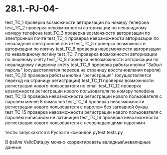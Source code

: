 # 28.1.-PJ-04-
 test_TC_1 проверка возможности авторизации по номеру телефона
 test_TC_2 проверка невозможности авторизации по невалидному номеру телефона
 test_TC_3 проверка возможности авторизации по электронной почте
 test_TC_4 проверка невозможности авторизации по невалидной электронной почте
 test_TC_5 проверка возможности авторизации по логину
 test_TC_6 проверка невозможности авторизации по невалидному логину
 test_TC_7 проверка возможности авторизации по лицевому счёту
 test_TC_8 проверка невозможности авторизации по невалидному лицевому счёту
 test_TC_9 проверка работы кнопки "Забыл пароль" (осуществляется переход на страницу восстановления пароля)
 test_TC_10 проверка работы кнопки "регистрация" (осуществляется переход на страницу регистрации)
 test_TC_11 проверка возможности регистрации нового пользователя по email
 test_TC_12 проверка возможности регистрации нового пользователя по номеру телефона
 test_TC_13 проверка невозможности регистрации нового пользователя с паролем менее 8 символов
 test_TC_14 проверка невозможности регистрации нового пользователя с паролем без заглавной буквы
 test_TC_15 проверка невозможности регистрации нового пользователя с паролем написаном не латиницей
 test_TC_16 проверка невозможности регистрации нового пользователя с несовпадающими паролями.
 
 тесты запускаются в Pycharm командой pytest tests.py
 
 В файле ValidData.py можно корректировать валидные\невалидные данные 
 
 
